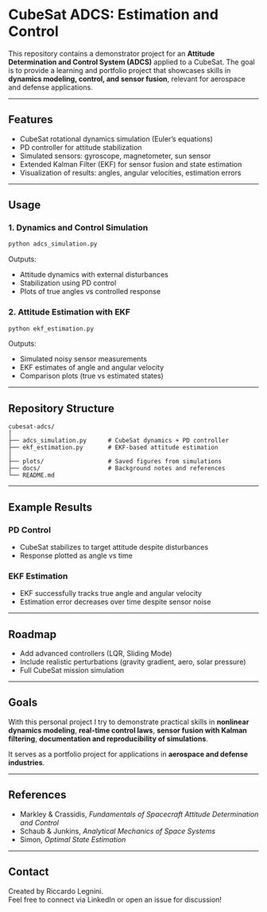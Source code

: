 # CubeSat ADCS: Estimation and Control

This repository contains a demonstrator project for an **Attitude Determination and Control System (ADCS)** applied to a CubeSat. The goal is to provide a learning and portfolio project that showcases skills in **dynamics modeling, control, and sensor fusion**, relevant for aerospace and defense applications.

---

## Features
- CubeSat rotational dynamics simulation (Euler’s equations)
- PD controller for attitude stabilization
- Simulated sensors: gyroscope, magnetometer, sun sensor
- Extended Kalman Filter (EKF) for sensor fusion and state estimation
- Visualization of results: angles, angular velocities, estimation errors

---

## Usage

### 1. Dynamics and Control Simulation
```bash
python adcs_simulation.py
```
Outputs:

- Attitude dynamics with external disturbances
- Stabilization using PD control
- Plots of true angles vs controlled response

### 2. Attitude Estimation with EKF
```bash
python ekf_estimation.py
```
Outputs:

- Simulated noisy sensor measurements
- EKF estimates of angle and angular velocity
- Comparison plots (true vs estimated states)

---

## Repository Structure
```
cubesat-adcs/
│
├── adcs_simulation.py      # CubeSat dynamics + PD controller
├── ekf_estimation.py       # EKF-based attitude estimation
│
├── plots/                  # Saved figures from simulations
├── docs/                   # Background notes and references
└── README.md
```

---

## Example Results

### PD Control
- CubeSat stabilizes to target attitude despite disturbances
- Response plotted as angle vs time

### EKF Estimation
- EKF successfully tracks true angle and angular velocity
- Estimation error decreases over time despite sensor noise

---

## Roadmap
- Add advanced controllers (LQR, Sliding Mode)
- Include realistic perturbations (gravity gradient, aero, solar pressure)
- Full CubeSat mission simulation

---

## Goals
With this personal project I try to demonstrate practical skills in **nonlinear dynamics modeling**, **real-time control laws**, **sensor fusion with Kalman filtering**, **documentation and reproducibility of simulations**.


It serves as a portfolio project for applications in **aerospace and defense industries**.

---

## References
- Markley & Crassidis, *Fundamentals of Spacecraft Attitude Determination and Control*
- Schaub & Junkins, *Analytical Mechanics of Space Systems*
- Simon, *Optimal State Estimation*

---

## Contact
Created by Riccardo Legnini.  
Feel free to connect via LinkedIn or open an issue for discussion!
